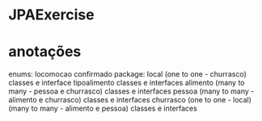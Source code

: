 # JPAExercise

# anotações

enums:
    locomocao
    confirmado
package:
    local
        (one to one - churrasco)
        classes e interface
    tipoalimento
        classes e interfaces
    alimento
        (many to many - pessoa e churrasco)
        classes e interfaces
    pessoa
        (many to many - alimento e churrasco)
        classes e interfaces
    churrasco
        (one to one - local)
        (many to many - alimento e pessoa)
        classes e interfaces
		